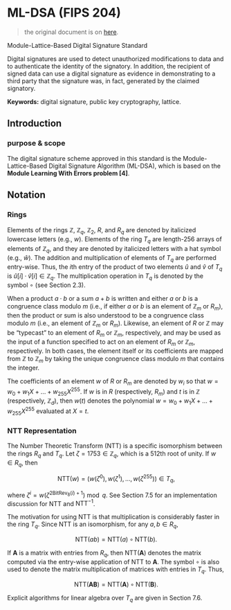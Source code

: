 # ML-DSA (FIPS 204)

> the original document is on [here](./pdf/NIST.FIPS.204.pdf).

Module-Lattice-Based Digital Signature Standard

Digital signatures are used to detect unauthorized modifications to data and to authenticate the identity of the signatory. In addition, the recipient of signed data can use a digital signature as evidence in demonstrating to a third party that the signature was, in fact, generated by the claimed signatory.

**Keywords:** digital signature, public key cryptography, lattice.

## Introduction

### purpose & scope

The digital signature scheme approved in this standard is the Module-Lattice-Based Digital Signature Algorithm (ML-DSA), which is based on the **Module Learning With Errors problem [4]**.

## Notation

### Rings

Elements of the rings $\mathbb{Z}$, $\mathbb{Z}_q$, $\mathbb{Z}_2$, $R$, and $R_q$ are denoted by italicized lowercase letters (e.g., $w$). Elements of the ring $T_q$ are length-256 arrays of elements of $\mathbb{Z}_q$, and they are denoted by italicized letters with a hat symbol (e.g., $\hat{w}$). The addition and multiplication of elements of $T_q$ are performed entry-wise. Thus, the $i$th entry of the product of two elements $\hat{u}$ and $\hat{v}$ of $T_q$ is $\hat{u}[i] \cdot \hat{v}[i] \in \mathbb{Z}_q$. The multiplication operation in $T_q$ is denoted by the symbol $\circ$ (see Section 2.3).

When a product $a \cdot b$ or a sum $a + b$ is written and either $a$ or $b$ is a congruence class modulo $m$ (i.e., if either $a$ or $b$ is an element of $\mathbb{Z}_m$ or $R_m$), then the product or sum is also understood to be a congruence class modulo $m$ (i.e., an element of $\mathbb{Z}_m$ or $R_m$). Likewise, an element of $R$ or $\mathbb{Z}$ may be “typecast” to an element of $R_m$ or $\mathbb{Z}_m$, respectively, and may be used as the input of a function specified to act on an element of $R_m$ or $\mathbb{Z}_m$, respectively. In both cases, the element itself or its coefficients are mapped from $\mathbb{Z}$ to $\mathbb{Z}_m$ by taking the unique congruence class modulo $m$ that contains the integer.

The coefficients of an element $w$ of $R$ or $R_m$ are denoted by $w_i$ so that $w = w_0 + w_1 X + \dots + w_{255} X^{255}$. If $w$ is in $R$ (respectively, $R_m$) and $t$ is in $\mathbb{Z}$ (respectively, $\mathbb{Z}_d$), then $w(t)$ denotes the polynomial $w = w_0 + w_1 X + \dots + w_{255} X^{255}$ evaluated at $X = t$.

### NTT Representation

The Number Theoretic Transform (NTT) is a specific isomorphism between the rings $R_q$ and $T_q$. Let $\zeta = 1753 \in \mathbb{Z}_q$, which is a 512th root of unity. If $w \in R_q$, then

$$
\mathrm{NTT}(w) = (w(\zeta^0), w(\zeta^1), \ldots, w(\zeta^{255})) \in T_q,
$$

where $\zeta^i = w(\zeta^{2\mathrm{BitRev}_8(i)+1}) \bmod q$. See Section 7.5 for an implementation discussion for NTT and $\mathrm{NTT}^{-1}$.

The motivation for using NTT is that multiplication is considerably faster in the ring $T_q$. Since NTT is an isomorphism, for any $a, b \in R_q$,

$$
\mathrm{NTT}(ab) = \mathrm{NTT}(a) \circ \mathrm{NTT}(b).
$$

If $\mathbf{A}$ is a matrix with entries from $R_q$, then $\mathrm{NTT}(\mathbf{A})$ denotes the matrix computed via the entry-wise application of NTT to $\mathbf{A}$. The symbol $\circ$ is also used to denote the matrix multiplication of matrices with entries in $T_q$. Thus,

$$
\mathrm{NTT}(\mathbf{A}\mathbf{B}) = \mathrm{NTT}(\mathbf{A}) \circ \mathrm{NTT}(\mathbf{B}).
$$

Explicit algorithms for linear algebra over $T_q$ are given in Section 7.6.

